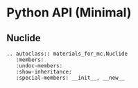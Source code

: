 # Python API (Minimal)

## Nuclide

```{eval-rst}
.. autoclass:: materials_for_mc.Nuclide
   :members:
   :undoc-members:
   :show-inheritance:
   :special-members: __init__, __new__
```
